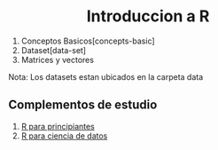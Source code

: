 # <center>Introduccion a R </center>

1. Conceptos Basicos[concepts-basic]
2. Dataset[data-set]
3. Matrices y vectores

Nota: Los datasets estan ubicados en la carpeta data

## Complementos de estudio

1. [R para principiantes](https://bookdown.org/jboscomendoza)
1. [R para ciencia de datos](https://es.r4ds.hadley.nz)
